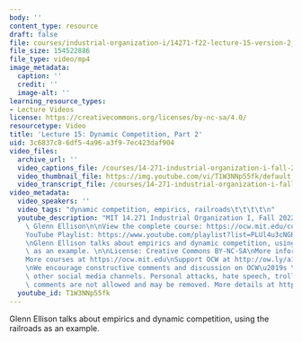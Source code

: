 ```yaml
---
body: ''
content_type: resource
draft: false
file: courses/industrial-organization-i/14271-f22-lecture-15-version-2_360p_16_9.mp4
file_size: 154522886
file_type: video/mp4
image_metadata:
  caption: ''
  credit: ''
  image-alt: ''
learning_resource_types:
- Lecture Videos
license: https://creativecommons.org/licenses/by-nc-sa/4.0/
resourcetype: Video
title: 'Lecture 15: Dynamic Competition, Part 2'
uid: 3c6837c8-6df5-4a96-a3f9-7ec423daf904
video_files:
  archive_url: ''
  video_captions_file: /courses/14-271-industrial-organization-i-fall-2022/1J_ctX2WC24fsEOHL0yJrxA9pCAibWrf-_transcript.webvtt
  video_thumbnail_file: https://img.youtube.com/vi/T1W3NNp55fk/default.jpg
  video_transcript_file: /courses/14-271-industrial-organization-i-fall-2022/1J_ctX2WC24fsEOHL0yJrxA9pCAibWrf-_transcript.pdf
video_metadata:
  video_speakers: ''
  video_tags: "dynamic competition, empirics, railroads\t\t\t\t\n"
  youtube_description: "MIT 14.271 Industrial Organization I, Fall 2022 \nInstructor:\
    \ Glenn Ellison\n\nView the complete course: https://ocw.mit.edu/courses/14-271-industrial-organization-i-fall-2022\n\
    YouTube Playlist: https://www.youtube.com/playlist?list=PLUl4u3cNGP62xkEY0YzLJSoquVBjPOl9S\n\
    \nGlenn Ellison talks about empirics and dynamic competition, using the railroads\
    \ as an example. \n\nLicense: Creative Commons BY-NC-SA\nMore information at https://ocw.mit.edu/terms\n\
    More courses at https://ocw.mit.edu\nSupport OCW at http://ow.ly/a1If50zVRlQ\n\
    \nWe encourage constructive comments and discussion on OCW\u2019s YouTube and\
    \ other social media channels. Personal attacks, hate speech, trolling, and inappropriate\
    \ comments are not allowed and may be removed. More details at https://ocw.mit.edu/comments."
  youtube_id: T1W3NNp55fk
---
```

Glenn Ellison talks about empirics and dynamic competition, using the railroads as an example.